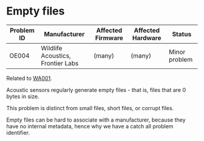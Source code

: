 # Empty files


| Problem ID | Manufacturer                      | Affected Firmware | Affected Hardware | Status        |
| ---------- | --------------------------------- | ----------------- | ----------------- | ------------- |
| OE004      | Wildlife Acoustics, Frontier Labs | (many)            | (many)            | Minor problem |

Related to [WA001](../wildlife_acoustics/WA001.md).

Acoustic sensors regularly generate empty files - that is, files that are 0 bytes in size.

This problem is distinct from small files, short files, or corrupt files.

Empty files can be hard to associate with a manufacturer, because they
have no internal metadata, hence why we have a catch all problem
identifier.